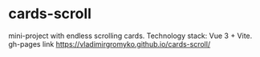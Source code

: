 # cards-scroll
mini-project with endless scrolling cards.
Technology stack: Vue 3 + Vite.
gh-pages link https://vladimirgromyko.github.io/cards-scroll/
